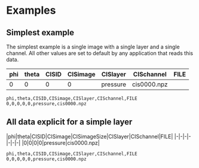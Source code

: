 # Examples

## Simplest example
The simplest example is a single image with a single layer and a single channel. All other values are set to default by any application that reads this data.

|phi|theta|CISID|CISimage|CISlayer|CISchannel|FILE|
|-|-|-|-|-|-|-|
|0|0|0|0|pressure|cis0000.npz|

```
phi,theta,CISID,CISimage,CISlayer,CISchannel,FILE
0,0,0,0,0,pressure,cis0000.npz
```

## All data explicit for a simple layer

|phi|theta|CISID|CISimage|CISimageSize|CISlayer|CISchannel|FILE|
|-|-|-|-|-|-|-|
|0|0|0|0|pressure|cis0000.npz|

```
phi,theta,CISID,CISimage,CISlayer,CISchannel,FILE
0,0,0,0,0,pressure,cis0000.npz
```
